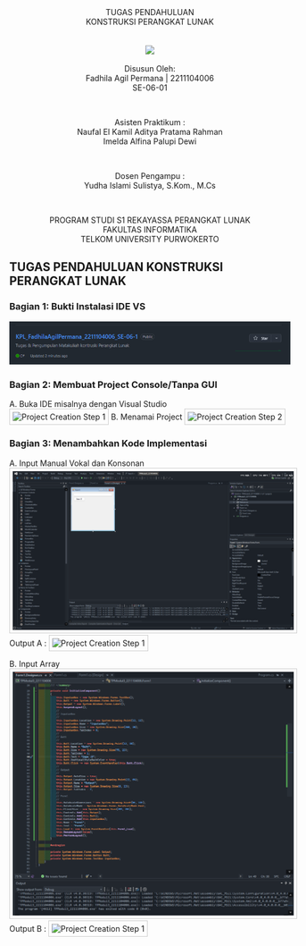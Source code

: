 
<div align="center">
TUGAS PENDAHULUAN <br>
KONSTRUKSI PERANGKAT LUNAK <br>
<br>
<!-- MODUL I <br> -->
<!-- JUDUL -->
 <br>

<img src="https://lac.telkomuniversity.ac.id/wp-content/uploads/2021/01/cropped-1200px-Telkom_University_Logo.svg-270x270.png" width="250px">

<br>

Disusun Oleh: <br>
Fadhila Agil Permana | 2211104006<br>
SE-06-01 <br>

<br>

Asisten Praktikum : <br>
Naufal El Kamil Aditya Pratama Rahman <br>
Imelda Alfina Palupi Dewi <br>

<br>

Dosen Pengampu : <br>
Yudha Islami Sulistya, S.Kom., M.Cs <br>

<br>

PROGRAM STUDI S1 REKAYASSA PERANGKAT LUNAK <br>
FAKULTAS INFORMATIKA <br> 
TELKOM UNIVERSITY PURWOKERTO <br>

</div>
<!-- ====================================================== -->

## TUGAS PENDAHULUAN KONSTRUKSI PERANGKAT LUNAK

### Bagian 1: Bukti Instalasi IDE VS
<img src="RES_Image\TP\1.png">

### Bagian 2: Membuat Project Console/Tanpa GUI

A. Buka IDE misalnya dengan Visual Studio \
<img src="RES_Image\TP\2.1.png" alt="Project Creation Step 1" style="border: 1px solid #ccc; padding: 5px;">
B. Menamai Project
<img src="RES_Image\TP\2.2.png" alt="Project Creation Step 2" style="border: 1px solid #ccc; padding: 5px;">

### Bagian 3: Menambahkan Kode Implementasi
A. Input Manual Vokal dan Konsonan
<img src="RES_Image\TP\3.1.png" alt="Project Creation Step 1" style="border: 1px solid #ccc; padding: 5px;">
Output A :
<img src="RES_Image\TP\3.1.1.png" alt="Project Creation Step 1" style="border: 1px solid #ccc; padding: 5px;">

B. Input Array
<img src="RES_Image\TP\3.2.png" alt="Project Creation Step 2" style="border: 1px solid #ccc; padding: 5px;">
Output B :
<img src="RES_Image\TP\3.2.1.png" alt="Project Creation Step 1" style="border: 1px solid #ccc; padding: 5px;">


